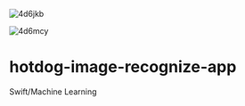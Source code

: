 ![4d6jkb](https://user-images.githubusercontent.com/48466599/91645987-ee9d7f00-ea4a-11ea-8a84-9d343d3be1e5.gif)

![4d6mcy](https://user-images.githubusercontent.com/48466599/91646349-733dcc80-ea4e-11ea-8afd-5155699ad381.gif)

# hotdog-image-recognize-app
Swift/Machine Learning
